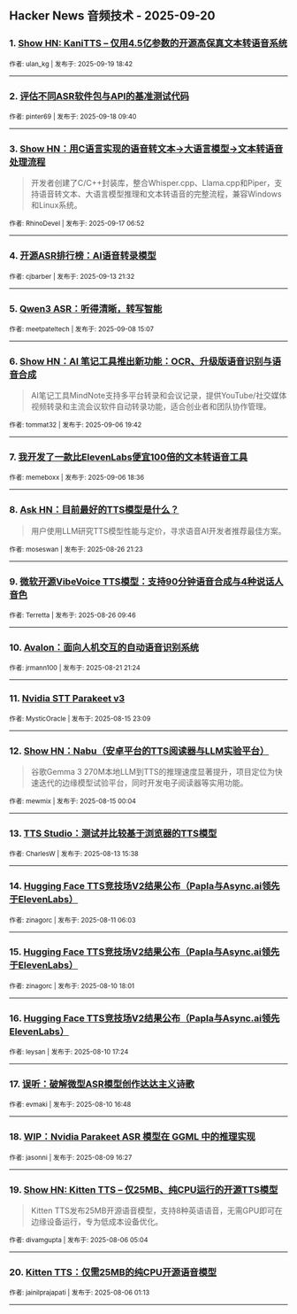 ## Hacker News 音频技术 - 2025-09-20


### 1. [Show HN: KaniTTS – 仅用4.5亿参数的开源高保真文本转语音系统](https://news.ycombinator.com/item?id=45304989)

<sub>作者: ulan_kg | 发布于: 2025-09-19 18:42</sub>

---

### 2. [评估不同ASR软件包与API的基准测试代码](https://news.ycombinator.com/item?id=45287596)

<sub>作者: pinter69 | 发布于: 2025-09-18 09:40</sub>

---

### 3. [Show HN：用C语言实现的语音转文本->大语言模型->文本转语音处理流程](https://news.ycombinator.com/item?id=45272639)
> 开发者创建了C/C++封装库，整合Whisper.cpp、Llama.cpp和Piper，支持语音转文本、大语言模型推理和文本转语音的完整流程，兼容Windows和Linux系统。

<sub>作者: RhinoDevel | 发布于: 2025-09-17 06:52</sub>

---

### 4. [开源ASR排行榜：AI语音转录模型](https://news.ycombinator.com/item?id=45235498)

<sub>作者: cjbarber | 发布于: 2025-09-13 21:32</sub>

---

### 5. [Qwen3 ASR：听得清晰，转写智能](https://news.ycombinator.com/item?id=45169263)

<sub>作者: meetpateltech | 发布于: 2025-09-08 15:07</sub>

---

### 6. [Show HN：AI 笔记工具推出新功能：OCR、升级版语音识别与语音合成](https://news.ycombinator.com/item?id=45152280)
> AI笔记工具MindNote支持多平台转录和会议记录，提供YouTube/社交媒体视频转录和主流会议软件自动转录功能，适合创业者和团队协作管理。

<sub>作者: tommat32 | 发布于: 2025-09-06 19:42</sub>

---

### 7. [我开发了一款比ElevenLabs便宜100倍的文本转语音工具](https://news.ycombinator.com/item?id=45151768)

<sub>作者: memeboxx | 发布于: 2025-09-06 18:36</sub>

---

### 8. [Ask HN：目前最好的TTS模型是什么？](https://news.ycombinator.com/item?id=45032508)
> 用户使用LLM研究TTS模型性能与定价，寻求语音AI开发者推荐最佳方案。

<sub>作者: moseswan | 发布于: 2025-08-26 21:23</sub>

---

### 9. [微软开源VibeVoice TTS模型：支持90分钟语音合成与4种说话人音色](https://news.ycombinator.com/item?id=45024338)

<sub>作者: Terretta | 发布于: 2025-08-26 09:46</sub>

---

### 10. [Avalon：面向人机交互的自动语音识别系统](https://news.ycombinator.com/item?id=44978277)

<sub>作者: jrmann100 | 发布于: 2025-08-21 21:24</sub>

---

### 11. [Nvidia STT Parakeet v3](https://news.ycombinator.com/item?id=44918313)

<sub>作者: MysticOracle | 发布于: 2025-08-15 23:09</sub>

---

### 12. [Show HN：Nabu（安卓平台的TTS阅读器与LLM实验平台）](https://news.ycombinator.com/item?id=44907170)
> 谷歌Gemma 3 270M本地LLM到TTS的推理速度显著提升，项目定位为快速迭代的边缘模型试验平台，同时开发电子阅读器等实用功能。

<sub>作者: mewmix | 发布于: 2025-08-15 00:04</sub>

---

### 13. [TTS Studio：测试并比较基于浏览器的TTS模型](https://news.ycombinator.com/item?id=44889900)

<sub>作者: CharlesW | 发布于: 2025-08-13 15:38</sub>

---

### 14. [Hugging Face TTS竞技场V2结果公布（Papla与Async.ai领先于ElevenLabs）](https://news.ycombinator.com/item?id=44861142)

<sub>作者: zinagorc | 发布于: 2025-08-11 06:03</sub>

---

### 15. [Hugging Face TTS竞技场V2结果公布（Papla与Async.ai领先于ElevenLabs）](https://news.ycombinator.com/item?id=44856995)

<sub>作者: zinagorc | 发布于: 2025-08-10 18:01</sub>

---

### 16. [Hugging Face TTS竞技场V2结果公布（Papla与Async.ai领先ElevenLabs）](https://news.ycombinator.com/item?id=44856714)

<sub>作者: leysan | 发布于: 2025-08-10 17:24</sub>

---

### 17. [误听：破解微型ASR模型创作达达主义诗歌](https://news.ycombinator.com/item?id=44856410)

<sub>作者: evmaki | 发布于: 2025-08-10 16:48</sub>

---

### 18. [WIP：Nvidia Parakeet ASR 模型在 GGML 中的推理实现](https://news.ycombinator.com/item?id=44847823)

<sub>作者: jasonni | 发布于: 2025-08-09 16:27</sub>

---

### 19. [Show HN: Kitten TTS – 仅25MB、纯CPU运行的开源TTS模型](https://news.ycombinator.com/item?id=44807868)
> Kitten TTS发布25MB开源语音模型，支持8种英语语音，无需GPU即可在边缘设备运行，专为低成本设备优化。

<sub>作者: divamgupta | 发布于: 2025-08-06 05:04</sub>

---

### 20. [Kitten TTS：仅需25MB的纯CPU开源语音模型](https://news.ycombinator.com/item?id=44806543)

<sub>作者: jainilprajapati | 发布于: 2025-08-06 01:13</sub>

---
